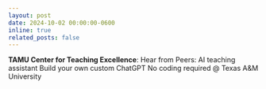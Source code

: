 ```yaml
---
layout: post
date: 2024-10-02 00:00:00-0600
inline: true
related_posts: false
---
```


 **TAMU Center for Teaching Excellence**: Hear from Peers: AI teaching assistant Build your own custom ChatGPT No coding required @ Texas A&M University
